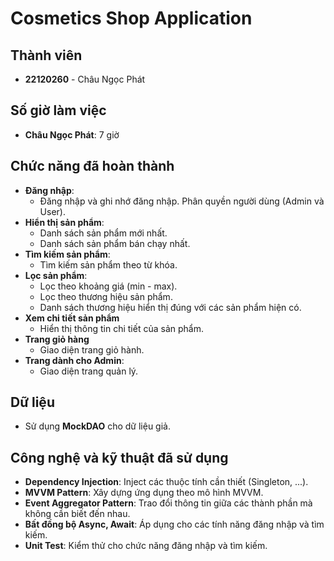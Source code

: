 ﻿# Cosmetics Shop Application

## Thành viên
- **22120260** - Châu Ngọc Phát

## Số giờ làm việc
- **Châu Ngọc Phát**: 7 giờ

## Chức năng đã hoàn thành
- **Đăng nhập**: 
  - Đăng nhập và ghi nhớ đăng nhập. Phân quyền người dùng (Admin và User).
- **Hiển thị sản phẩm**:
  - Danh sách sản phẩm mới nhất.
  - Danh sách sản phẩm bán chạy nhất.
- **Tìm kiếm sản phẩm**:
  - Tìm kiếm sản phẩm theo từ khóa.
- **Lọc sản phẩm**:
  - Lọc theo khoảng giá (min - max).
  - Lọc theo thương hiệu sản phẩm.
  - Danh sách thương hiệu hiển thị đúng với các sản phẩm hiện có.
- **Xem chi tiết sản phẩm**
  - Hiển thị thông tin chi tiết của sản phẩm.
- **Trang giỏ hàng**
  - Giao diện trang giỏ hành.
- **Trang dành cho Admin**:
  - Giao diện trang quản lý.


## Dữ liệu
- Sử dụng **MockDAO** cho dữ liệu giả.

## Công nghệ và kỹ thuật đã sử dụng
- **Dependency Injection**: Inject các thuộc tính cần thiết (Singleton, ...).
- **MVVM Pattern**: Xây dựng ứng dụng theo mô hình MVVM.
- **Event Aggregator Pattern**: Trao đổi thông tin giữa các thành phần mà không cần biết đến nhau.
- **Bất đồng bộ Async, Await**: Áp dụng cho các tính năng đăng nhập và tìm kiếm.
- **Unit Test**: Kiểm thử cho chức năng đăng nhập và tìm kiếm.


